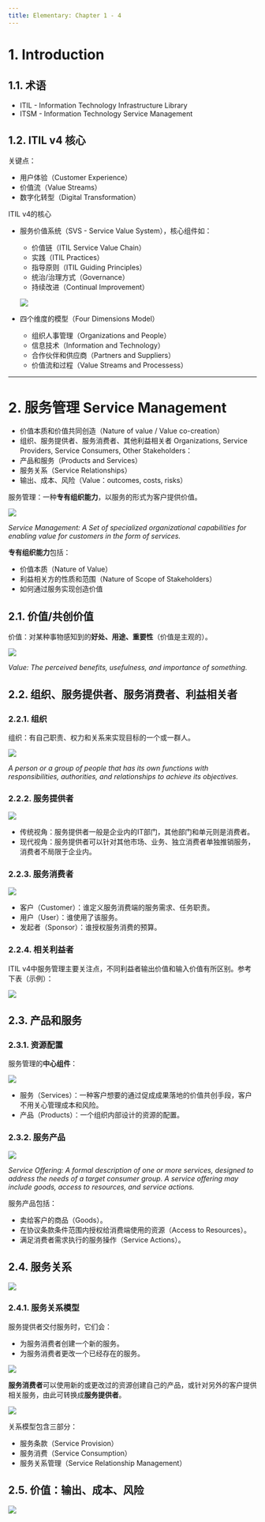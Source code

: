 ```yaml
---
title: Elementary: Chapter 1 - 4
---
```


# 1. Introduction

## 1.1. 术语

* ITIL - Information Technology Infrastructure Library
* ITSM - Information Technology Service Management

## 1.2. ITIL v4 核心

关键点：

* 用户体验（Customer Experience）
* 价值流（Value Streams）
* 数字化转型（Digital Transformation）

ITIL v4的核心

* 服务价值系统（SVS - Service Value System），核心组件如：
    * 价值链（ITIL Service Value Chain）
    * 实践（ITIL Practices）
    * 指导原则（ITIL Guiding Principles）
    * 统治/治理方式（Governance）
    * 持续改进（Continual Improvement）

    ![](./_image/2022-11-09/20221109110450.png)

*  四个维度的模型（Four Dimensions Model）
    * 组织人事管理（Organizations and People）
    * 信息技术（Information and Technology）
    * 合作伙伴和供应商（Partners and Suppliers）
    * 价值流和过程（Value Streams and Processess）

<hr/>

# 2. 服务管理 Service Management

* 价值本质和价值共同创造（Nature of value / Value co-creation）
* 组织、服务提供者、服务消费者、其他利益相关者
Organizations, Service Providers, Service Consumers, Other Stakeholders：
* 产品和服务（Products and Services）
* 服务关系（Service Relationships）
* 输出、成本、风险（Value：outcomes, costs, risks）

服务管理：一种**专有组织能力**，以服务的形式为客户提供价值。

![](./_image/2022-11-09/20221109111458.png)

*Service Management: A Set of specialized organizational capabilities for enabling value for customers in the form of services.*

**专有组织能力**包括：

* 价值本质（Nature of Value）
* 利益相关方的性质和范围（Nature of Scope of Stakeholders）
* 如何通过服务实现创造价值

## 2.1. 价值/共创价值

价值：对某种事物感知到的**好处、用途、重要性**（价值是主观的）。

![](./_image/2022-11-09/20221109112516.png)

*Value: The perceived benefits, usefulness, and importance of something.*

## 2.2. 组织、服务提供者、服务消费者、利益相关者

### 2.2.1. 组织

组织：有自己职责、权力和关系来实现目标的一个或一群人。

![](./_image/2022-11-09/20221109114628.png)

*A person or a group of people that has its own functions with responsibilities, authorities, and relationships to achieve its objectives.*

### 2.2.2. 服务提供者

![](./_image/2022-11-09/20221109131509.png)

* 传统视角：服务提供者一般是企业内的IT部门，其他部门和单元则是消费者。
* 现代视角：服务提供者可以针对其他市场、业务、独立消费者单独推销服务，消费者不局限于企业内。

### 2.2.3. 服务消费者

![](./_image/2022-11-09/20221109130613.png)

* 客户（Customer）：谁定义服务消费端的服务需求、任务职责。
* 用户（User）：谁使用了该服务。
* 发起者（Sponsor）：谁授权服务消费的预算。

### 2.2.4. 相关利益者

ITIL v4中服务管理主要关注点，不同利益者输出价值和输入价值有所区别。参考下表（示例）：

![](./_image/2022-11-09/20221109131232.png)

## 2.3. 产品和服务

### 2.3.1. 资源配置

服务管理的**中心组件**：

![](./_image/2022-11-09/20221109131431.png)

* 服务（Services）：一种客户想要的通过促成成果落地的价值共创手段，客户不用关心管理成本和风险。
* 产品（Products）：一个组织内部设计的资源的配置。

### 2.3.2. 服务产品

![](./_image/2022-11-09/20221109132644.png)

*Service Offering: A formal description of one or more services, designed to address the needs of a target consumer group. A service offering may include goods, access to resources, and service actions.*

服务产品包括：

* 卖给客户的商品（Goods）。
* 在协议条款条件范围内授权给消费端使用的资源（Access to Resources）。
* 满足消费者需求执行的服务操作（Service Actions）。

## 2.4. 服务关系

![](./_image/2022-11-09/20221109142036.png)

### 2.4.1. 服务关系模型

服务提供者交付服务时，它们会：

* 为服务消费者创建一个新的服务。
* 为服务消费者更改一个已经存在的服务。

![](./_image/2022-11-09/20221109142307.png)

**服务消费者**可以使用新的或更改过的资源创建自己的产品，或针对另外的客户提供相关服务，由此可转换成**服务提供者**。

![](./_image/2022-11-09/20221109142450.png)

关系模型包含三部分：

* 服务条款（Service Provision）
* 服务消费（Service Consumption）
* 服务关系管理（Service Relationship Management）

## 2.5. 价值：输出、成本、风险

![](./_image/2022-11-09/20221109142851.png)







